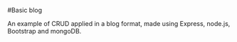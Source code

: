 #Basic blog

An example of CRUD applied in a blog format, made using Express, node.js, Bootstrap and mongoDB.